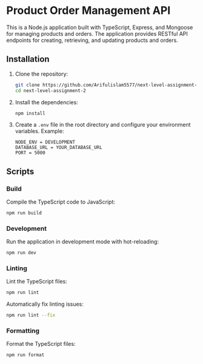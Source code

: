# Product Order Management API

This is a Node.js application built with TypeScript, Express, and Mongoose for managing products and orders. The application provides RESTful API endpoints for creating, retrieving, and updating products and orders.

## Installation

1. Clone the repository:

   ```bash
   git clone https://github.com/Arifulislam5577/next-level-assignment-2.git
   cd next-level-assignment-2
   ```

2. Install the dependencies:

   ```bash
   npm install
   ```

3. Create a `.env` file in the root directory and configure your environment variables. Example:
   ```env
   NODE_ENV = DEVELOPMENT
   DATABASE_URL = YOUR_DATABASE_URL
   PORT = 5000
   ```

## Scripts

### Build

Compile the TypeScript code to JavaScript:

```bash
npm run build
```

### Development

Run the application in development mode with hot-reloading:

```bash
npm run dev
```

### Linting

Lint the TypeScript files:

```bash
npm run lint
```

Automatically fix linting issues:

```bash
npm run lint --fix
```

### Formatting

Format the TypeScript files:

```bash
npm run format
```

